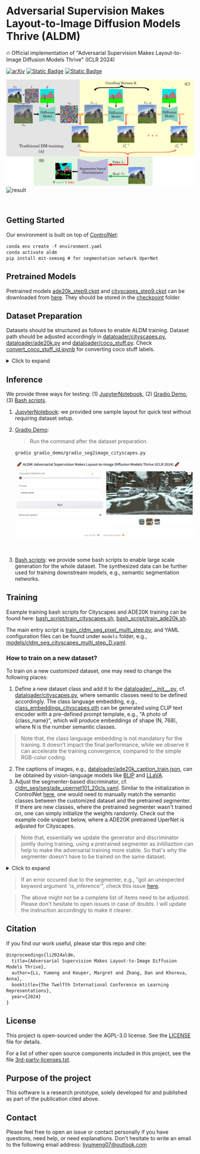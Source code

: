 
# Adversarial Supervision Makes Layout-to-Image Diffusion Models Thrive (ALDM)   

:fire:  Official implementation of "Adversarial Supervision Makes Layout-to-Image Diffusion Models Thrive" (ICLR 2024)

[![arXiv](https://img.shields.io/badge/arXiv-2401.08815-red)](https://arxiv.org/pdf/2401.08815.pdf) [![Static Badge](https://img.shields.io/badge/Project_Page-ALDM-blue)](https://yumengli007.github.io/ALDM) [![Static Badge](https://img.shields.io/badge/%F0%9F%A4%97%20HuggingFace-Model-Green)
](https://huggingface.co/Yumeng/ALDM/tree/main)

![overview](docs/overview.jpg)
![result](docs/result.png)


<br />


## Getting Started

Our environment is built on top of [ControlNet](https://github.com/CompVis/stable-diffusion):
```
conda env create -f environment.yaml  
conda activate aldm
pip install mit-semseg # for segmentation network UperNet
```

## Pretrained Models
Pretrained models [ade20k_step9.ckpt](https://huggingface.co/Yumeng/ALDM/blob/main/ade20k_step9.ckpt) and [cityscapes_step9.ckpt](https://huggingface.co/Yumeng/ALDM/blob/main/cityscapes_step9.ckpt)  can be downloaded from [here](https://huggingface.co/Yumeng/ALDM/tree/main). They should be stored in the [checkpoint](checkpoint) folder.


## Dataset Preparation

Datasets should be structured as follows to enable ALDM training. Dataset path should be adjusted accordingly in [dataloader/cityscapes.py](https://github.com/boschresearch/ALDM/blob/3edbad80eaf208eacd0eb4a161a4998a0c75fb50/dataloader/cityscapes.py#L151-L152),  [dataloader/ade20k.py](https://github.com/boschresearch/ALDM/blob/3edbad80eaf208eacd0eb4a161a4998a0c75fb50/dataloader/ade20k.py#L144-L145) and [dataloader/coco_stuff.py](https://github.com/boschresearch/ALDM/blob/dc9ed8cdd4787485db2ab07c3b104361af04d0d3/dataloader/coco_stuff.py#L132-L133). Check [convert_coco_stuff_id.ipynb](https://github.com/boschresearch/ALDM/blob/main/convert_coco_stuff_id.ipynb) for converting coco stuff labels. 

<details>
  <summary>Click to expand</summary>
  
```
datasets
├── cityscapes
│   ├── gtFine
│       ├── train 
│       └── val 
│   └── leftImg8bit
│       ├── train 
│       └── val 
├── ADE20K
│   ├── annotations
│       ├── train 
│       └── val 
│   └── images
│       ├── train 
│       └── val 
├── COCOStuff
│   ├── train_img
│   ├── val_img
│   ├── train_label
│   ├── val_label
│   ├── train_label_convert # New: after converting
│   └── val_label_convert # New: after converting
└── ...
```
</details>

## Inference
We provide three ways for testing: (1) [JupyterNotebook](demo_generation.ipynb), (2) [Gradio Demo](gradio_demo/gradio_seg2image_cityscapes.py), (3) [Bash scripts](bash_script).

1. [JupyterNotebook](demo_generation.ipynb): we provided one sample layout for quick test without requiring dataset setup.
2. [Gradio Demo](gradio_demo/gradio_seg2image_cityscapes.py):

	> Run the command after the dataset preparation.    

	```
	gradio gradio_demo/gradio_seg2image_cityscapes.py
	```
	![demo](docs/gradio_demo.png)

<br />

3. [Bash scripts](bash_script): we provide some bash scripts to enable large scale generation for the whole dataset. The synthesized data can be further used for training downstream models, e.g., semantic segmentation networks.

## Training
Example training bash scripts for Cityscapes and ADE20K training can be found here: [bash_script/train_cityscapes.sh](bash_script/train_cityscapes.sh), [bash_script/train_ade20k.sh](bash_script/train_ade20k.sh).

The main entry script is [train_cldm_seg_pixel_multi_step.py](train_cldm_seg_pixel_multi_step.py), and YAML configuration files can be found under `models` folder, e.g., [models/cldm_seg_cityscapes_multi_step_D.yaml](models/cldm_seg_cityscapes_multi_step_D.yaml). 

### How to train on a new dataset?      

To train on a new customized dataset, one may need to change the following places:
1. Define a new dataset class and add it to the [dataloader/\_\_init\_\_.py](dataloader/__init__.py), cf. [dataloader/cityscapes.py](dataloader/cityscapes.py), where semantic classes need to be defined accordingly. The class language embedding, e.g., [class_embeddings_cityscapes.pth](models/class_embeddings_cityscapes.pth) can be generated using CLIP text encoder with a pre-defined prompt template, e.g., "A photo of {class_name}", which will produce embeddings of shape (N, 768), where N is the number semantic classes. 
> Note that, the class language embedding is not mandatory for the training. It doesn't impact the final performance, while we observe it can accelerate the training convergence, compared to the simple RGB-color coding.  
2. The captions of images, e.g., [dataloader/ade20k_caption_train.json](dataloader/ade20k_caption_train.json), can be obtained by vision-language models like [BLIP](https://github.com/salesforce/LAVIS?tab=readme-ov-file#image-captioning) and [LLaVA](https://github.com/haotian-liu/LLaVA).   
3. Adjust the segmenter-based discriminator, cf. [cldm_seg/seg/ade_upernet101_20cls.yaml](cldm_seg/seg/ade_upernet101_20cls.yaml). Similar to the initialization in ControlNet [here](https://github.com/lllyasviel/ControlNet/blob/main/tool_add_control.py), one would need to manually match the semantic classes between the customized dataset and the pretrained segmenter. If there are new classes, where the pretrained segmenter wasn't trained on, one can simply  initialize the weights randomly.  Check out the example code snippet below, where a ADE20K pretrained UperNet is adjusted for Cityscapes. 
> Note that,  essentially we update the generator and discriminator jointly during training, using a pretrained segmenter as initiliaztion can help to make the adversarial training more stable. So that's why the segmenter doesn't have to be trained on the same dataset. 

<details>
  <summary>Click to expand</summary>
  
``` python
    ### Cityscapes
    try:
        model = ADESegDiscriminator(segmenter_type='upernet101_20cls')
        # model.load_pretrained_segmenter()
    except:
        pass
    select_index = torch.tensor([6, 11, 1, 0, 32, 93, 136, 43, 72, 9, 2, 12, 150, 20, 83, 80, 38, 116, 128, 150]).long()
    
    old_model = ADESegDiscriminator(segmenter_type='upernet101')
    old_model.load_pretrained_segmenter()
    
    target_dict = {}
    
    for k, v in old_model.state_dict().items():
        print(k, v.shape)
        if 'conv_last.1.' in k:
            new_v = torch.zeros((20,) + v.shape[1:]).to(v.device)
            print(new_v.shape)
            new_v = torch.index_select(v, dim=0, index=select_index)
            new_v[12] = torch.randn_like(new_v[12])
            target_dict[k] = new_v
        else:
            target_dict[k] = v
    
    model.load_state_dict(target_dict, strict=True)
    output_path = './pretrained/ade20k_semseg/upernet101/decoder_epoch_50_20cls.pth'
    torch.save(model.state_dict(), output_path)
```
</details>

> If an error occured due to the segmenter, e.g., "got an unexpected keyword argument 'is_inference'", check this issue [here](https://github.com/boschresearch/ALDM/issues/11).

> The above might not be a complete list of items need to be adjusted. Please don't hesitate to open issues in case of doubts. I will update the instruction accordingly to make it clearer.

## Citation
If you find our work useful, please star  this repo and cite: 

```
@inproceedings{li2024aldm,
  title={Adversarial Supervision Makes Layout-to-Image Diffusion Models Thrive},
  author={Li, Yumeng and Keuper, Margret and Zhang, Dan and Khoreva, Anna},
  booktitle={The Twelfth International Conference on Learning Representations},
  year={2024}
}
```

## License

This project is open-sourced under the AGPL-3.0 license. See the
[LICENSE](LICENSE) file for details.

For a list of other open source components included in this project, see the
file [3rd-party-licenses.txt](3rd-party-licenses.txt).


## Purpose of the project

This software is a research prototype, solely developed for and published as
part of the publication cited above. 


## Contact     

Please feel free to open an issue or contact personally if you have questions, need help, or need explanations. Don't hesitate to write an email to the following email address:
liyumeng07@outlook.com

